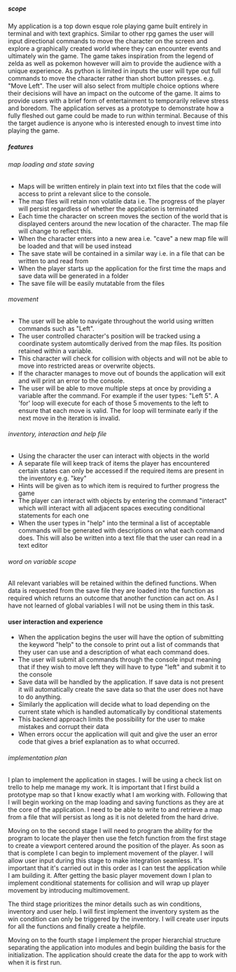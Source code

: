 ##### scope
My application is a top down esque role playing game built entirely in terminal and with text graphics.
Similar to other rpg games the user will input directional commands to move the character on the screen
and explore a graphically created world where they can encounter events and ultimately win the game.
The game takes inspiration from the legend of zelda as well as pokemon however will aim to provide
the audience with a unique experience.
As python is limited in inputs the user will type out full commands to move the character rather than
short button presses. e.g. "Move Left".
The user will also select from multiple choice options where their
decisions will have an impact on the outcome of the game.
It aims to provide users with a brief form of entertainment to temporarily relieve stress and boredom.
The application serves as a prototype to demonstrate how a fully fleshed out game could be made to run within terminal.
Because of this the target audience is anyone who is interested enough to invest time into playing the game.

##### features
###### map loading and state saving
- Maps will be written entirely in plain text into txt files that the code will access to print
a relevant slice to the console.
- The map files will retain non volatile data i.e. The progress of the player will persist regardless of
whether the application is terminated
- Each time the character on screen moves the section of the world that is displayed centers around the new
location of the character. The map file will change to reflect this.
- When the character enters into a new area i.e. "cave" a new map file will be loaded and that will be used instead
- The save state will be contained in a similar way i.e. in a file that can be written to and read from
- When the player starts up the application for the first time the maps and save data will be generated in a folder
- The save file will be easily mutatable from the files

###### movement
- The user will be able to navigate throughout the world using written commands such as "Left".
- The user controlled character's position will be tracked using a coordinate system automtically derived from the map files. 
Its position retained within a variable.
- This character will check for collision with objects and will not be able to move into restricted areas or overwrite
objects.
- If the character manages to move out of bounds the application will exit and will print an error to the console.
- The user will be able to move multiple steps at once by providing a variable after the command.
For example if the user types: "Left 5".
A 'for' loop will execute for each of those 5 movements to the left to ensure that each move is valid.
The for loop will terminate early if the next move in the iteration is invalid.

###### inventory, interaction and help file
- Using the character the user can interact with objects in the world
- A separate file will keep track of items the player has encountered
certain states can only be accessed if the required items are present in the inventory e.g. "key"
- Hints will be given as to which item is required to further progress the game
- The player can interact with objects by entering the command "interact" which will interact with
all adjacent spaces executing conditional statements for each one
- When the user types in "help" into the terminal a list of acceptable commands will be generated with descriptions
on what each command does. This will also be written into a text file that the user can read in a text editor

###### word on variable scope
All relevant variables will be retained within the defined functions. When data is requested from the save file they are
loaded into the function as required which returns an outcome that another function can act on.
As I have not learned of global variables I will not be using them in this task.

#### user interaction and experience
- When the application begins the user will have the option of submitting the keyword "help" to the console
to print out a list of commands that they user can use and a description of what each command does.
- The user will submit all commands through the console input meaning that if they wish to move left
they will have to type "left" and submit it to the console
- Save data will be handled by the application. If save data is not present it will automatically create the 
save data so that the user does not have to do anything.
- Similarly the application will decide what to load depending on the current state which is handled automatically
by conditional statements
- This backend approach limits the possibility for the user to make mistakes and corrupt their data
- When errors occur the application will quit and give the user an error code that gives a brief explanation as
to what occurred. 

###### implementation plan
I plan to implement the application in stages. I will be using a check list on trello to help me manage
my work. It is important that I first build a prototype map so that I know exactly what I am working with.
Following that I will begin working on the map loading and saving functions as they are at the core of
the application.
I need to be able to write to and retrieve a map from a file that will persist as long as it is not deleted 
from the hard drive.

Moving on to the second stage I will need to program the ability for the program to locate the player then use
the fetch function from the first stage to create a viewport centered around the position of the player.
As soon as that is complete I can begin to implement movement of the player.
I will allow user input during this stage to make integration seamless. It's important that it's carried 
out in this order as I can test the application while I am building it.
After getting the basic player movement down I plan to implement conditional statements for collision and 
will wrap up player movement by introducing multimovement.

The third stage prioritizes the minor details such as win conditions, inventory and user help.
I will first implement the inventory system as the win condition can only be triggered by the inventory.
I will create user inputs for all the functions and finally create a helpfile.


Moving on to the fourth stage I implement the proper hierarchial structure separating the application into modules 
and begin building the basis for the initialization. The application should create the data for the app to work 
with when it is first run.

